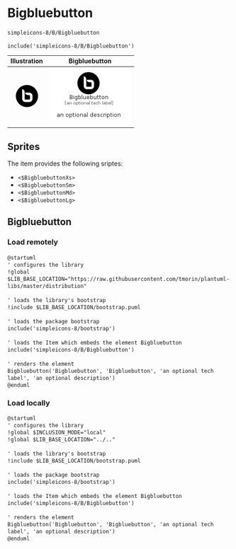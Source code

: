# Bigbluebutton


```text
simpleicons-8/B/Bigbluebutton
```

```text
include('simpleicons-8/B/Bigbluebutton')
```



| Illustration | Bigbluebutton |
| :---: | :---: |
| ![illustration for Illustration](../../simpleicons-8/B/Bigbluebutton.png) | ![illustration for Bigbluebutton](../../simpleicons-8/B/Bigbluebutton.Local.png) |



## Sprites
The item provides the following sriptes:

- `<$BigbluebuttonXs>`
- `<$BigbluebuttonSm>`
- `<$BigbluebuttonMd>`
- `<$BigbluebuttonLg>`





## Bigbluebutton

### Load remotely
```plantuml
@startuml
' configures the library
!global $LIB_BASE_LOCATION="https://raw.githubusercontent.com/tmorin/plantuml-libs/master/distribution"

' loads the library's bootstrap
!include $LIB_BASE_LOCATION/bootstrap.puml

' loads the package bootstrap
include('simpleicons-8/bootstrap')

' loads the Item which embeds the element Bigbluebutton
include('simpleicons-8/B/Bigbluebutton')

' renders the element
Bigbluebutton('Bigbluebutton', 'Bigbluebutton', 'an optional tech label', 'an optional description')
@enduml
```

### Load locally
```plantuml
@startuml
' configures the library
!global $INCLUSION_MODE="local"
!global $LIB_BASE_LOCATION="../.."

' loads the library's bootstrap
!include $LIB_BASE_LOCATION/bootstrap.puml

' loads the package bootstrap
include('simpleicons-8/bootstrap')

' loads the Item which embeds the element Bigbluebutton
include('simpleicons-8/B/Bigbluebutton')

' renders the element
Bigbluebutton('Bigbluebutton', 'Bigbluebutton', 'an optional tech label', 'an optional description')
@enduml
```

